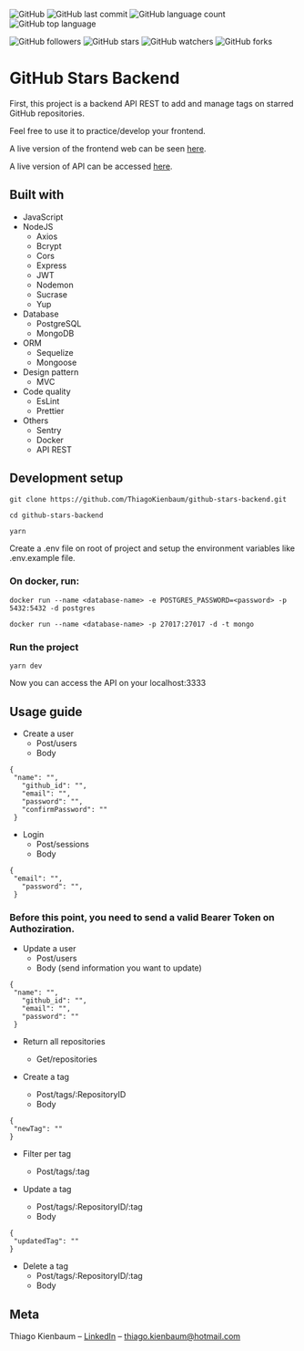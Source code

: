 ![GitHub](https://img.shields.io/github/license/ThiagoKienbaum/github-stars-manager)
![GitHub last commit](https://img.shields.io/github/last-commit/ThiagoKienbaum/github-stars-manager)
![GitHub language count](https://img.shields.io/github/languages/count/ThiagoKienbaum/github-stars-manager)
![GitHub top language](https://img.shields.io/github/languages/top/ThiagoKienbaum/github-stars-manager)


![GitHub followers](https://img.shields.io/github/followers/ThiagoKienbaum?label=Follow&style=social)
![GitHub stars](https://img.shields.io/github/stars/ThiagoKienbaum/github-stars-manager?style=social)
![GitHub watchers](https://img.shields.io/github/watchers/ThiagoKienbaum/github-stars-manager?style=social)
![GitHub forks](https://img.shields.io/github/forks/ThiagoKienbaum/github-stars-manager?style=social)


# GitHub Stars Backend

First, this project is a backend API REST to add and manage tags on starred GitHub repositories. 

Feel free to use it to practice/develop your frontend.

A live version of the frontend web can be seen [here](https://githubstars-frontend.herokuapp.com).

A live version of API can be accessed [here](http://githubstars-backend.herokuapp.com).


## Built with
* JavaScript
* NodeJS
    - Axios
    - Bcrypt
    - Cors
    - Express
    - JWT
    - Nodemon
    - Sucrase
    - Yup    
* Database
    - PostgreSQL
    - MongoDB
* ORM
    - Sequelize
    - Mongoose
* Design pattern
    - MVC    
* Code quality
    - EsLint
    - Prettier
* Others
    - Sentry
    - Docker
    - API REST
    
## Development setup

```
git clone https://github.com/ThiagoKienbaum/github-stars-backend.git 

cd github-stars-backend

yarn
```
Create a .env file on root of project and setup the environment variables like .env.example file.

### On docker, run:
```
docker run --name <database-name> -e POSTGRES_PASSWORD=<password> -p 5432:5432 -d postgres

docker run --name <database-name> -p 27017:27017 -d -t mongo

```

### Run the project
```
yarn dev 
```

Now you can access the API on your localhost:3333

## Usage guide

* Create a user
  - Post/users
  - Body
 ```  
 {
  "name": "",
	"github_id": "",
	"email": "",
	"password": "",
	"confirmPassword": ""
  }
  ```
  
* Login
  - Post/sessions
  - Body
 ```  
 {
  "email": "",
	"password": "",	
  }
  ```
  
### Before this point, you need to send a valid Bearer Token on Authoziration.
* Update a user 
  - Post/users
  - Body (send information you want to update)
 ```  
 {
  "name": "",
	"github_id": "",
	"email": "",
	"password": ""
  }
```

* Return all repositories
  - Get/repositories

* Create a tag
  - Post/tags/:RepositoryID
  - Body 
 ```  
{
  "newTag": ""
}
  ```  
  
* Filter per tag
  - Post/tags/:tag
    
* Update a tag
  - Post/tags/:RepositoryID/:tag
  - Body 
 ```  
{
  "updatedTag": ""
}
  ```  
  
* Delete a tag
  - Post/tags/:RepositoryID/:tag
  - Body   
  
  
  
## Meta

Thiago Kienbaum – [LinkedIn](https://www.linkedin.com/in/thiago-kienbaum/) – thiago.kienbaum@hotmail.com
